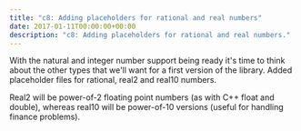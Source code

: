 ```yaml
---
title: "c8: Adding placeholders for rational and real numbers"
date: 2017-01-11T00:00:00+00:00
description: "c8: Adding placeholders for rational and real numbers."
---
```

With the natural and integer number support being ready it's time to think about the other types that we'll
want for a first version of the library.  Added placeholder files for rational, real2 and real10 numbers.

Real2 will be power-of-2 floating point numbers (as with C++ float and double), whereas real10 will be
power-of-10 versions (useful for handling finance problems).

